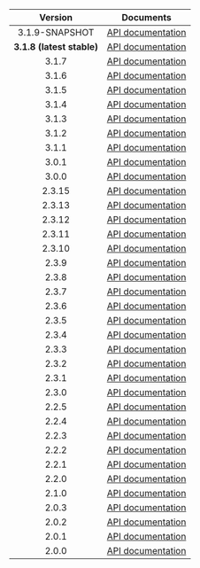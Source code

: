 | Version | Documents |
|:---:|---|
| 3.1.9-SNAPSHOT | [API documentation](3.1.9-SNAPSHOT) |
| **3.1.8 (latest stable)** | [API documentation](latest-stable) |
| 3.1.7 | [API documentation](3.1.7) |
| 3.1.6 | [API documentation](3.1.6) |
| 3.1.5 | [API documentation](3.1.5) |
| 3.1.4 | [API documentation](3.1.4) |
| 3.1.3 | [API documentation](3.1.3) |
| 3.1.2 | [API documentation](3.1.2) |
| 3.1.1 | [API documentation](3.1.1) |
| 3.0.1 | [API documentation](3.0.1) |
| 3.0.0 | [API documentation](3.0.0) |
| 2.3.15 | [API documentation](2.3.15) |
| 2.3.13 | [API documentation](2.3.13) |
| 2.3.12 | [API documentation](2.3.12) |
| 2.3.11 | [API documentation](2.3.11) |
| 2.3.10 | [API documentation](2.3.10) |
| 2.3.9 | [API documentation](2.3.9) |
| 2.3.8 | [API documentation](2.3.8) |
| 2.3.7 | [API documentation](2.3.7) |
| 2.3.6 | [API documentation](2.3.6) |
| 2.3.5 | [API documentation](2.3.5) |
| 2.3.4 | [API documentation](2.3.4) |
| 2.3.3 | [API documentation](2.3.3) |
| 2.3.2 | [API documentation](2.3.2) |
| 2.3.1 | [API documentation](2.3.1) |
| 2.3.0 | [API documentation](2.3.0) |
| 2.2.5 | [API documentation](2.2.5) |
| 2.2.4 | [API documentation](2.2.4) |
| 2.2.3 | [API documentation](2.2.3) |
| 2.2.2 | [API documentation](2.2.2) |
| 2.2.1 | [API documentation](2.2.1) |
| 2.2.0 | [API documentation](2.2.0) |
| 2.1.0 | [API documentation](2.1.0) |
| 2.0.3 | [API documentation](2.0.3) |
| 2.0.2 | [API documentation](2.0.2) |
| 2.0.1 | [API documentation](2.0.1) |
| 2.0.0 | [API documentation](2.0.0) |
